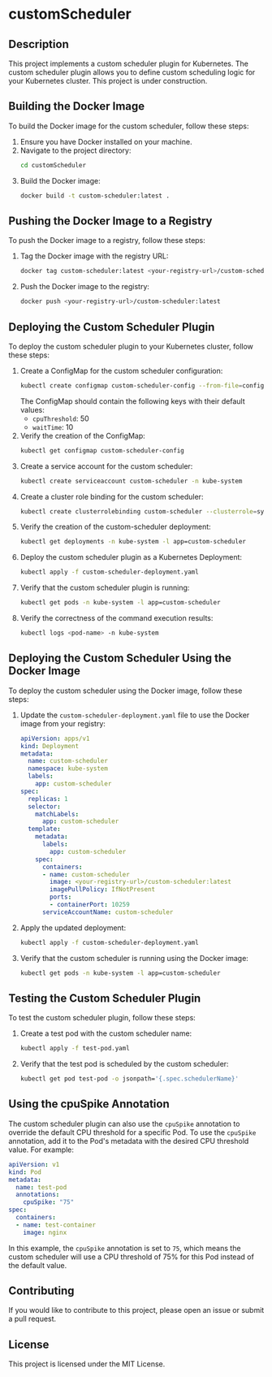 # customScheduler

## Description

This project implements a custom scheduler plugin for Kubernetes. The custom scheduler plugin allows you to define custom scheduling logic for your Kubernetes cluster.
This project is under construction.

## Building the Docker Image

To build the Docker image for the custom scheduler, follow these steps:

1. Ensure you have Docker installed on your machine.
2. Navigate to the project directory:
   ```sh
   cd customScheduler
   ```
3. Build the Docker image:
   ```sh
   docker build -t custom-scheduler:latest .
   ```

## Pushing the Docker Image to a Registry

To push the Docker image to a registry, follow these steps:

1. Tag the Docker image with the registry URL:
   ```sh
   docker tag custom-scheduler:latest <your-registry-url>/custom-scheduler:latest
   ```
2. Push the Docker image to the registry:
   ```sh
   docker push <your-registry-url>/custom-scheduler:latest
   ```

## Deploying the Custom Scheduler Plugin

To deploy the custom scheduler plugin to your Kubernetes cluster, follow these steps:

1. Create a ConfigMap for the custom scheduler configuration:
   ```sh
   kubectl create configmap custom-scheduler-config --from-file=config.yaml
   ```
   The ConfigMap should contain the following keys with their default values:
   - `cpuThreshold`: 50
   - `waitTime`: 10
2. Verify the creation of the ConfigMap:
   ```sh
   kubectl get configmap custom-scheduler-config
   ```
3. Create a service account for the custom scheduler:
   ```sh
   kubectl create serviceaccount custom-scheduler -n kube-system
   ```
4. Create a cluster role binding for the custom scheduler:
   ```sh
   kubectl create clusterrolebinding custom-scheduler --clusterrole=system:kube-scheduler --serviceaccount=kube-system:custom-scheduler
   ```
5. Verify the creation of the custom-scheduler deployment:
   ```sh
   kubectl get deployments -n kube-system -l app=custom-scheduler
   ```
6. Deploy the custom scheduler plugin as a Kubernetes Deployment:
   ```sh
   kubectl apply -f custom-scheduler-deployment.yaml
   ```
7. Verify that the custom scheduler plugin is running:
   ```sh
   kubectl get pods -n kube-system -l app=custom-scheduler
   ```
8. Verify the correctness of the command execution results:
   ```sh
   kubectl logs <pod-name> -n kube-system
   ```

## Deploying the Custom Scheduler Using the Docker Image

To deploy the custom scheduler using the Docker image, follow these steps:

1. Update the `custom-scheduler-deployment.yaml` file to use the Docker image from your registry:
   ```yaml
   apiVersion: apps/v1
   kind: Deployment
   metadata:
     name: custom-scheduler
     namespace: kube-system
     labels:
       app: custom-scheduler
   spec:
     replicas: 1
     selector:
       matchLabels:
         app: custom-scheduler
     template:
       metadata:
         labels:
           app: custom-scheduler
       spec:
         containers:
         - name: custom-scheduler
           image: <your-registry-url>/custom-scheduler:latest
           imagePullPolicy: IfNotPresent
           ports:
           - containerPort: 10259
         serviceAccountName: custom-scheduler
   ```
2. Apply the updated deployment:
   ```sh
   kubectl apply -f custom-scheduler-deployment.yaml
   ```
3. Verify that the custom scheduler is running using the Docker image:
   ```sh
   kubectl get pods -n kube-system -l app=custom-scheduler
   ```

## Testing the Custom Scheduler Plugin

To test the custom scheduler plugin, follow these steps:

1. Create a test pod with the custom scheduler name:
   ```sh
   kubectl apply -f test-pod.yaml
   ```
2. Verify that the test pod is scheduled by the custom scheduler:
   ```sh
   kubectl get pod test-pod -o jsonpath='{.spec.schedulerName}'
   ```

## Using the cpuSpike Annotation

The custom scheduler plugin can also use the `cpuSpike` annotation to override the default CPU threshold for a specific Pod. To use the `cpuSpike` annotation, add it to the Pod's metadata with the desired CPU threshold value. For example:

```yaml
apiVersion: v1
kind: Pod
metadata:
  name: test-pod
  annotations:
    cpuSpike: "75"
spec:
  containers:
  - name: test-container
    image: nginx
```

In this example, the `cpuSpike` annotation is set to `75`, which means the custom scheduler will use a CPU threshold of 75% for this Pod instead of the default value.

## Contributing

If you would like to contribute to this project, please open an issue or submit a pull request.

## License

This project is licensed under the MIT License.
